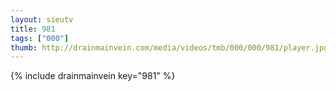 ```yaml
--- 
layout: sieutv
title: 981
tags: ["000"]
thumb: http://drainmainvein.com/media/videos/tmb/000/000/981/player.jpg
---
```

{% include drainmainvein key="981" %} 
